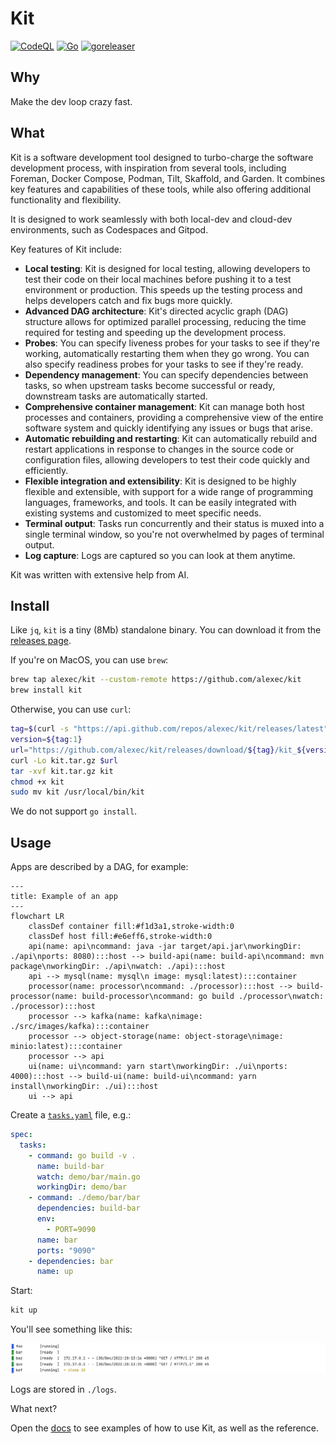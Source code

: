 # Kit

[![CodeQL](https://github.com/alexec/kit/actions/workflows/codeql-analysis.yml/badge.svg)](https://github.com/alexec/kit/actions/workflows/codeql-analysis.yml)
[![Go](https://github.com/alexec/kit/actions/workflows/go.yml/badge.svg)](https://github.com/alexec/kit/actions/workflows/go.yml)
[![goreleaser](https://github.com/alexec/kit/actions/workflows/goreleaser.yml/badge.svg)](https://github.com/alexec/kit/actions/workflows/goreleaser.yml)

## Why

Make the dev loop crazy fast.

## What

Kit is a software development tool designed to turbo-charge the software development process, with inspiration from several  tools, including Foreman, Docker Compose, Podman, Tilt, Skaffold, and Garden. It combines key features and capabilities of these tools, while also offering additional functionality and flexibility.

It is designed to work seamlessly with both local-dev and cloud-dev environments, such as Codespaces and Gitpod.

Key features of Kit include:

* **Local testing**: Kit is designed for local testing, allowing developers to test their code on their local machines before pushing it to a test environment or production. This speeds up the testing process and helps developers catch and fix bugs more quickly.
* **Advanced DAG architecture**: Kit's directed acyclic graph (DAG) structure allows for optimized parallel processing, reducing the time required for testing and speeding up the development process.
* **Probes**: You can specify liveness probes for your tasks to see if they're working, automatically restarting them when they go wrong. You can also specify readiness probes for your tasks to see if they're ready.
* **Dependency management**: You can specify dependencies between tasks, so when upstream tasks become successful or ready, downstream tasks are automatically started.
* **Comprehensive container management**: Kit can manage both host processes and containers, providing a comprehensive view of the entire software system and quickly identifying any issues or bugs that arise.
* **Automatic rebuilding and restarting**: Kit can automatically rebuild and restart applications in response to changes in the source code or configuration files, allowing developers to test their code quickly and efficiently.
* **Flexible integration and extensibility**: Kit is designed to be highly flexible and extensible, with support for a wide range of programming languages, frameworks, and tools. It can be easily integrated with existing systems and customized to meet specific needs.
* **Terminal output**: Tasks run concurrently and their status is muxed into a single terminal window, so you're not overwhelmed by pages of terminal output.
* **Log capture**: Logs are captured so you can look at them anytime.

Kit was written with extensive help from AI.

## Install

Like `jq`, `kit` is a tiny (8Mb) standalone binary. You can download it from the [releases page](https://github.com/alexec/kit/releases/latest). 

If you're on MacOS, you can use `brew`:

```bash
brew tap alexec/kit --custom-remote https://github.com/alexec/kit
brew install kit
```

Otherwise, you can use `curl`:

```bash
tag=$(curl -s "https://api.github.com/repos/alexec/kit/releases/latest" | jq -r '.tag_name')
version=${tag:1}
url="https://github.com/alexec/kit/releases/download/${tag}/kit_${version}_$(uname)_$(uname -m).tar.gz"
curl -Lo kit.tar.gz $url
tar -xvf kit.tar.gz kit
chmod +x kit
sudo mv kit /usr/local/bin/kit
```

We do not support `go install`.

## Usage

Apps are described by a DAG, for example:


```mermaid
---
title: Example of an app
---
flowchart LR
    classDef container fill:#f1d3a1,stroke-width:0
    classDef host fill:#e6eff6,stroke-width:0
    api(name: api\ncommand: java -jar target/api.jar\nworkingDir: ./api\nports: 8080):::host --> build-api(name: build-api\ncommand: mvn package\nworkingDir: ./api\nwatch: ./api):::host
    api --> mysql(name: mysql\n image: mysql:latest):::container
    processor(name: processor\ncommand: ./processor):::host --> build-processor(name: build-processor\ncommand: go build ./processor\nwatch: ./processor):::host
    processor --> kafka(name: kafka\nimage: ./src/images/kafka):::container
    processor --> object-storage(name: object-storage\nimage: minio:latest):::container
    processor --> api
    ui(name: ui\ncommand: yarn start\nworkingDir: ./ui\nports: 4000):::host --> build-ui(name: build-ui\ncommand: yarn install\nworkingDir: ./ui):::host
    ui --> api
```

Create a [`tasks.yaml`](tasks.yaml) file, e.g.:

```yaml
spec:
  tasks:
    - command: go build -v .
      name: build-bar
      watch: demo/bar/main.go
      workingDir: demo/bar
    - command: ./demo/bar/bar
      dependencies: build-bar
      env:
        - PORT=9090
      name: bar
      ports: "9090"
    - dependencies: bar
      name: up
```

Start:

```bash
kit up
```

You'll see something like this:

![screenshot](screenshot.png)

Logs are stored in `./logs`.

What next?

Open the [docs](docs) to see examples of how to use Kit, as well as the reference.